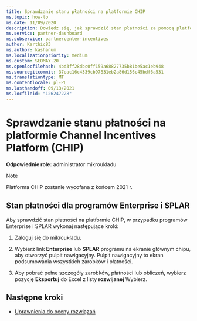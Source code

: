 ```yaml
---
title: Sprawdzanie stanu płatności na platformie CHIP
ms.topic: how-to
ms.date: 11/09/2020
description: Dowiedz się, jak sprawdzić stan płatności za pomocą platformy Channel Incentives Platform (CHIP). Należy pamiętać, że chip zostanie wycofany z końcem 2021 r.
ms.service: partner-dashboard
ms.subservice: partnercenter-incentives
author: Karthic83
ms.author: kashanum
ms.localizationpriority: medium
ms.custom: SEOMAY.20
ms.openlocfilehash: 4bd3ff28dbc0ff159a68827735b81be5ac1eb948
ms.sourcegitcommit: 37eac16c4339cb97831eb2a86d156c45bdf6a531
ms.translationtype: MT
ms.contentlocale: pl-PL
ms.lasthandoff: 09/13/2021
ms.locfileid: "126247228"
---
```

# <a name="check-payment-status-in-the-channel-incentives-platform-chip"></a>Sprawdzanie stanu płatności na platformie Channel Incentives Platform (CHIP)

**Odpowiednie role:** administrator mikroukładu

>[!NOTE]
>Platforma CHIP zostanie wycofana z końcem 2021 r.

## <a name="payment-status-for-the-enterprise-and-splar-programs"></a>Stan płatności dla programów Enterprise i SPLAR

Aby sprawdzić stan płatności na platformie CHIP, w przypadku programów Enterprise i SPLAR wykonaj następujące kroki:

1. Zaloguj się do mikroukładu.
 
1. Wybierz link **Enterprise** lub **SPLAR** programu na ekranie głównym chipu, aby otworzyć pulpit nawigacyjny. Pulpit nawigacyjny to ekran podsumowania wszystkich zarobków i płatności.
 
1. Aby pobrać pełne szczegóły zarobków, płatności lub obliczeń, wybierz pozycję **Eksportuj** do Excel z listy **rozwijanej** Wybierz.

## <a name="next-steps"></a>Następne kroki

- [Uprawnienia do oceny rozwiązań](chip-solution-assessment.md) 
